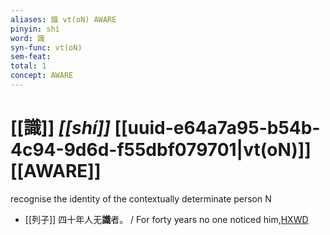 ```yaml
---
aliases: 識 vt(oN) AWARE
pinyin: shí
word: 識
syn-func: vt(oN)
sem-feat: 
total: 1
concept: AWARE 
---
```

# [[識]] *[[shí]]*  [[uuid-e64a7a95-b54b-4c94-9d6d-f55dbf079701|vt(oN)]] [[AWARE]]
recognise the identity of the contextually determinate person N
 - [[列子]] 四十年人无**識**者。 / For forty years no one noticed him,[HXWD](https://hxwd.org/textview.html?location=KR5c0124_tls_001-1a.4)